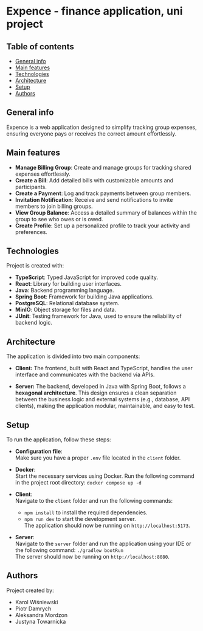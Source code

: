 # Expence - finance application, uni project

## Table of contents
* [General info](#general-info)
* [Main features](#main-features)
* [Technologies](#technologies)
* [Architecture](#architecture)
* [Setup](#setup)
* [Authors](#authors)

## General info
Expence is a web application designed to simplify tracking group expenses, ensuring everyone pays or receives the correct amount effortlessly.

## Main features
- **Manage Billing Group**: Create and manage groups for tracking shared expenses effortlessly.  
- **Create a Bill**: Add detailed bills with customizable amounts and participants.  
- **Create a Payment**: Log and track payments between group members.  
- **Invitation Notification**: Receive and send notifications to invite members to join billing groups.  
- **View Group Balance**: Access a detailed summary of balances within the group to see who owes or is owed.  
- **Create Profile**: Set up a personalized profile to track your activity and preferences.  


## Technologies
Project is created with:
- **TypeScript**: Typed JavaScript for improved code quality.  
- **React**: Library for building user interfaces.  
- **Java**: Backend programming language.  
- **Spring Boot**: Framework for building Java applications.  
- **PostgreSQL**: Relational database system.  
- **MinIO**: Object storage for files and data. 
- **JUnit**: Testing framework for Java, used to ensure the reliability of backend logic.  

  
## Architecture
The application is divided into two main components:  

- **Client:** The frontend, built with React and TypeScript, handles the user interface and communicates with the backend via APIs.  

- **Server:** The backend, developed in Java with Spring Boot, follows a **hexagonal architecture**. This design ensures a clean separation between the business logic and external systems (e.g., database, API clients), making the application modular, maintainable, and easy to test.

## Setup
To run the application, follow these steps:

- **Configuration file**:  
   Make sure you have a proper `.env` file located in the `client` folder.

- **Docker**:  
   Start the necessary services using Docker. Run the following command in the project root directory: `docker compose up -d`

- **Client**:  
   Navigate to the `client` folder and run the following commands:  
   - `npm install` to install the required dependencies.  
   - `npm run dev` to start the development server.  
   The application should now be running on `http://localhost:5173`.

- **Server**:  
   Navigate to the `server` folder and run the application using your IDE or the following command: `./gradlew bootRun`  
   The server should now be running on `http://localhost:8080`.

## Authors
Project created by:
- Karol Wiśniewski
- Piotr Damrych
- Aleksandra Mordzon
- Justyna Towarnicka

